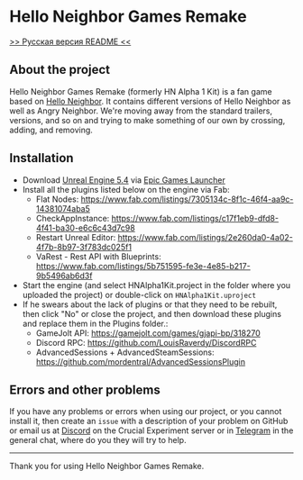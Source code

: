 # Hello Neighbor Games Remake

[>> Русская версия README <<](https://github.com/Crucial-Experiment/HelloNeighborGamesRemake/blob/master/README.md)

## About the project
Hello Neighbor Games Remake (formerly HN Alpha 1 Kit) is a fan game based on [Hello Neighbor](https://www.helloneighborgame.com/). It contains different versions of Hello Neighbor as well as Angry Neighbor. We're moving away from the standard trailers, versions, and so on and trying to make something of our own by crossing, adding, and removing.

## Installation
* Download [Unreal Engine 5.4](https://www.unrealengine.com/en-US) via [Epic Games Launcher](https://store.epicgames.com/en-US/download)
* Install all the plugins listed below on the engine via Fab:
  * Flat Nodes: https://www.fab.com/listings/7305134c-8f1c-46f4-aa9c-14381074aba5
  * CheckAppInstance: https://www.fab.com/listings/c17f1eb9-dfd8-4f41-ba30-e6c6c43d7c98
  * Restart Unreal Editor: https://www.fab.com/listings/2e260da0-4a02-4f7b-8b97-3f783dc025f1
  * VaRest - Rest API with Blueprints: https://www.fab.com/listings/5b751595-fe3e-4e85-b217-9b5496ab6d3f
* Start the engine (and select HNAlpha1Kit.project in the folder where you uploaded the project) or double-click on ``HNAlpha1Kit.uproject``
* If he swears about the lack of plugins or that they need to be rebuilt, then click "No" or close the project, and then download these plugins and replace them in the Plugins folder.:
  * GameJolt API: https://gamejolt.com/games/gjapi-bp/318270
  * Discord RPC: https://github.com/LouisRaverdy/DiscordRPC
  * AdvancedSessions + AdvancedSteamSessions: https://github.com/mordentral/AdvancedSessionsPlugin

## Errors and other problems
If you have any problems or errors when using our project, or you cannot install it, then create an ``issue`` with a description of your problem on GitHub or email us at [Discord](https://discord.gg/RNzGSkGhqz/) on the Crucial Experiment server or in [Telegram](https://t.me/CrucialExperiment/) in the general chat, where do you they will try to help.

---
Thank you for using Hello Neighbor Games Remake.
